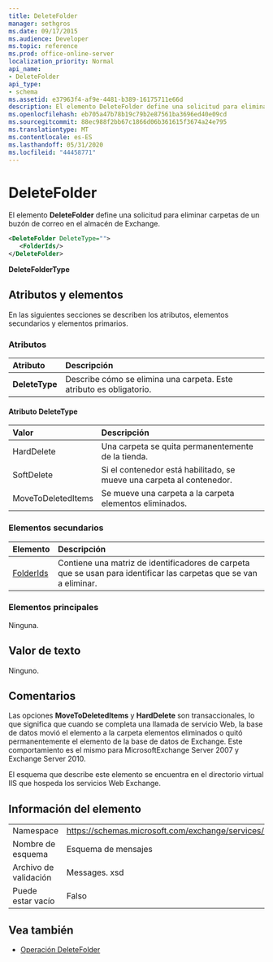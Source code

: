```yaml
---
title: DeleteFolder
manager: sethgros
ms.date: 09/17/2015
ms.audience: Developer
ms.topic: reference
ms.prod: office-online-server
localization_priority: Normal
api_name:
- DeleteFolder
api_type:
- schema
ms.assetid: e37963f4-af9e-4481-b389-16175711e66d
description: El elemento DeleteFolder define una solicitud para eliminar carpetas de un buzón de correo en el almacén de Exchange.
ms.openlocfilehash: eb705a47b78b19c79b2e87561ba3696ed40e09cd
ms.sourcegitcommit: 88ec988f2bb67c1866d06b361615f3674a24e795
ms.translationtype: MT
ms.contentlocale: es-ES
ms.lasthandoff: 05/31/2020
ms.locfileid: "44458771"
---
```

# <a name="deletefolder"></a>DeleteFolder

El elemento **DeleteFolder** define una solicitud para eliminar carpetas de un buzón de correo en el almacén de Exchange. 
  
```XML
<DeleteFolder DeleteType="">
   <FolderIds/>
</DeleteFolder>
```

 **DeleteFolderType**
## <a name="attributes-and-elements"></a>Atributos y elementos

En las siguientes secciones se describen los atributos, elementos secundarios y elementos primarios.
  
### <a name="attributes"></a>Atributos

|**Atributo**|**Descripción**|
|:-----|:-----|
|**DeleteType** <br/> |Describe cómo se elimina una carpeta. Este atributo es obligatorio.  <br/> |
   
#### <a name="deletetype-attribute"></a>Atributo DeleteType

|**Valor**|**Descripción**|
|:-----|:-----|
|HardDelete  <br/> |Una carpeta se quita permanentemente de la tienda.  <br/> |
|SoftDelete  <br/> |Si el contenedor está habilitado, se mueve una carpeta al contenedor.  <br/> |
|MoveToDeletedItems  <br/> |Se mueve una carpeta a la carpeta elementos eliminados.  <br/> |
   
### <a name="child-elements"></a>Elementos secundarios

|**Elemento**|**Descripción**|
|:-----|:-----|
|[FolderIds](folderids.md) <br/> |Contiene una matriz de identificadores de carpeta que se usan para identificar las carpetas que se van a eliminar.  <br/> |
   
### <a name="parent-elements"></a>Elementos principales

Ninguna.
  
## <a name="text-value"></a>Valor de texto

Ninguno.
  
## <a name="remarks"></a>Comentarios

Las opciones **MoveToDeletedItems** y **HardDelete** son transaccionales, lo que significa que cuando se completa una llamada de servicio Web, la base de datos movió el elemento a la carpeta elementos eliminados o quitó permanentemente el elemento de la base de datos de Exchange. Este comportamiento es el mismo para MicrosoftExchange Server 2007 y Exchange Server 2010. 
  
El esquema que describe este elemento se encuentra en el directorio virtual IIS que hospeda los servicios Web Exchange.
  
## <a name="element-information"></a>Información del elemento

|||
|:-----|:-----|
|Namespace  <br/> |https://schemas.microsoft.com/exchange/services/2006/messages  <br/> |
|Nombre de esquema  <br/> |Esquema de mensajes  <br/> |
|Archivo de validación  <br/> |Messages. xsd  <br/> |
|Puede estar vacío  <br/> |Falso  <br/> |
   
## <a name="see-also"></a>Vea también

- [Operación DeleteFolder](deletefolder-operation.md)

